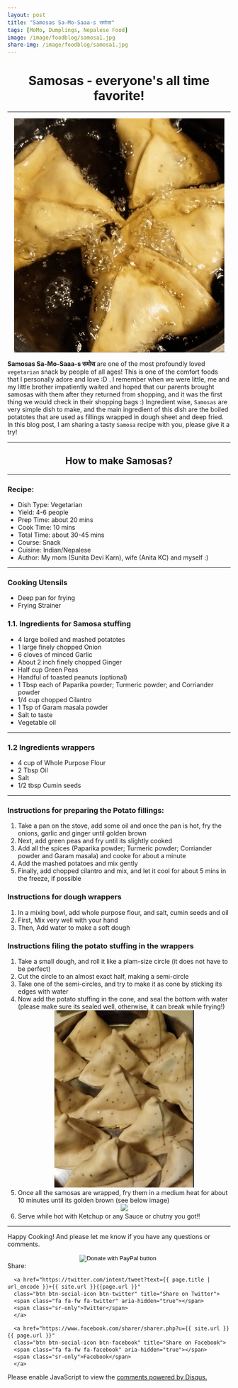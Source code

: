 ```yaml
---
layout: post
title: "Samosas Sa-Mo-Saaa-s समोसा"
tags: [MoMo, Dumplings, Nepalese Food]
image: /image/foodblog/samosa1.jpg
share-img: /image/foodblog/samosa1.jpg
---
```


<center><h1> Samosas - everyone's all time favorite! </h1> </center>
<hr>
<center> <img src="/image/foodblog/samosa3.gif"></center>

__Samosas Sa-Mo-Saaa-s समोस__ are one of the most profoundly loved `vegetarian` snack by people of all ages! This is one of the comfort foods that I personally adore and love :D . I remember when we were little, me and my little brother impatiently waited and hoped that our parents brought samosas with them after they returned from shopping, and it was the first thing we would check in their shopping bags :) Ingredient wise, `Samosas` are very simple dish to make, and the main ingredient of this dish are the boiled potatotes that are used as fillings wrapped in dough sheet and deep fried. In this blog post, I am sharing a tasty `Samosa` recipe with you, please give it a try!
<hr>


<center><h2> How to make Samosas?</h2></center>
<hr>

<h3> Recipe: </h3>

<ul>
  <li> Dish Type: Vegetarian </li>
  <li> Yield: 4-6 people </li>
  <li> Prep Time: about 20 mins </li>
  <li> Cook Time: 10 mins </li>
  <li> Total Time:  about 30-45 mins </li>
  <li> Course:  Snack </li>
  <li> Cuisine: Indian/Nepalese  </li>
  <li> Author: My mom (Sunita Devi Karn), wife (Anita KC) and myself :) </li>
</ul>
<hr>

<h3> Cooking Utensils </h3>
<ul>
    <li> Deep pan for frying </li>
    <li> Frying Strainer </li>
</ul>
    
<h3> 1.1. Ingredients for Samosa stuffing</h3>

<ul>
    <li> 4 large boiled and mashed potatotes </li>
    <li> 1 large finely chopped Onion </li>
    <li> 6 cloves of minced Garlic</li>
    <li> About 2 inch finely chopped Ginger </li>
    <li> Half cup Green Peas</li>
    <li> Handful of toasted peanuts (optional)</li>
    <li> 1 Tbsp each of Paparika powder; Turmeric powder; and Corriander powder </li>
    <li> 1/4 cup chopped Cilantro </li>
    <li> 1 Tsp of Garam masala powder </li>
    <li> Salt to taste </li>
    <li> Vegetable oil </li>
</ul>

<hr>

<h3> 1.2 Ingredients wrappers </h3>

<ul>
    <li> 4 cup of Whole Purpose Flour </li>
    <li> 2 Tbsp Oil</li>
    <li> Salt</li>
    <li> 1/2 tbsp Cumin seeds </li>

</ul>

<hr>

<h3> Instructions for preparing the Potato fillings:</h3>

<ol>
  <li> Take a pan on the stove, add some oil and once the pan is hot, fry the onions, garlic and ginger until golden brown</li>
  <li> Next, add green peas and fry until its slightly cooked </li>
  <li> Add all the spices (Paparika powder; Turmeric powder; Corriander powder and Garam masala) and cooke for about a minute </li>
  <li> Add the mashed potatoes and mix gently </li>
  <li> Finally, add chopped cilantro and mix, and let it cool for about 5 mins in the freeze, if possible </li>
</ol>

<h3> Instructions for dough wrappers</h3>
  <ol>
    <li> In a mixing bowl, add whole purpose flour, and salt, cumin seeds and oil </li>
    <li> First, Mix very well with your hand </li>
    <li> Then, Add water to make a soft dough </li>
  </ol>
  
<h3> Instructions filing the potato stuffing in the wrappers</h3>
  <ol>
    <li> Take a small dough, and roll it like a plam-size circle (it does not have to be perfect)</li>
    <li> Cut the circle to an almost exact half, making a semi-circle </li>
    <li> Take one of the semi-circles, and try to make it as cone by sticking its edges with water </li>
    <li> Now add the potato stuffing in the cone, and seal the bottom with water (please make sure its sealed well, otherwise, it can         break while frying!) </li>
    <center><img src="/image/foodblog/samosa2.JPG" width="auto" height="400" ></center>
    <li> Once all the samosas are wrapped, fry them in a medium heat for about 10 minutes until its golden brown (see below image) </li>
    <center><img src="/image/foodblog/samosa4.jpg" width="auto" height="200"></center>
    <li> Serve while hot with Ketchup or any Sauce or chutny you got!!  </li>
  </ol>
<hr>

<p> Happy Cooking! And please let me know if you have any questions or comments.</p>

<center>
<form action="https://www.paypal.com/cgi-bin/webscr" method="post" target="_top">
<input type="hidden" name="cmd" value="_donations" />
<input type="hidden" name="business" value="8ZF7YRTZ42EKU" />
<input type="hidden" name="item_name" value="To support the education for all." />
<input type="hidden" name="currency_code" value="USD" />
<input type="image" src="https://www.paypalobjects.com/en_US/i/btn/btn_donateCC_LG.gif" border="0" name="submit" title="PayPal - The safer, easier way to pay online!" alt="Donate with PayPal button" />
<img alt="" border="0" src="https://www.paypal.com/en_US/i/scr/pixel.gif" width="1" height="1" />
</form>
</center>

<!--- Sharing ----------------------------------->
<section id = "social-share-section">
  <span class="sr-only">Share: </span>

  
<!--- Share on Twitter -->
      <a href="https://twitter.com/intent/tweet?text={{ page.title | url_encode }}+{{ site.url }}{{page.url }}"
      class="btn btn-social-icon btn-twitter" title="Share on Twitter">
      <span class="fa fa-fw fa-twitter" aria-hidden="true"></span>
      <span class="sr-only">Twitter</span>
      </a>

<!--- Share on Facebook -->
      <a href="https://www.facebook.com/sharer/sharer.php?u={{ site.url }}{{ page.url }}"
      class="btn btn-social-icon btn-facebook" title="Share on Facebook">
      <span class="fa fa-fw fa-facebook" aria-hidden="true"></span>
      <span class="sr-only">Facebook</span>
      </a>
</section>

  
<div class="disqus-comments">
          
<div class="comments">
    <div id="disqus_thread"></div>
    <script type="text/javascript">
        var disqus_shortname = 'avikarn';
            var url_parts = window.location.href.split("?");
            url_parts = url_parts[0].split("#");
            disqus_url = url_parts[0];
            disqus_url = disqus_url.replace(/(\/)*$/, "/");
            disqus_url = disqus_url.replace(/https:\/\//, "http:\/\/");
            if (disqus_url.substr(-9) == "projects/") {
                disqus_url = disqus_url.substr(0, disqus_url.length - 1);
            }

        (function() {
            var dsq = document.createElement('script'); dsq.type = 'text/javascript'; dsq.async = true;
            dsq.src = '//' + disqus_shortname + '.disqus.com/embed.js';
            (document.getElementsByTagName('head')[0] || document.getElementsByTagName('body')[0]).appendChild(dsq);
        })();
  </script>
    <noscript>Please enable JavaScript to view the <a href="https://disqus.com/?ref_noscript">comments powered by Disqus.</a></noscript>
  </div>
</div>

<p><script type="text/javascript" src="//ra.revolvermaps.com/0/0/6.js?i=0rn8vq73z9x&amp;m=7&amp;c=ff0000&amp;cr1=ffffff&amp;f=arial&amp;l=1" async="async"></script></p>


<!-- Global site tag (gtag.js) - Google Analytics -->
<script async src="https://www.googletagmanager.com/gtag/js?id=UA-123359651-1"></script>
<script>
  window.dataLayer = window.dataLayer || [];
  function gtag(){dataLayer.push(arguments);}
  gtag('js', new Date());
  gtag('config', 'UA-123359651-1');
</script>

<script async src="//pagead2.googlesyndication.com/pagead/js/adsbygoogle.js"></script>
<script>
  (adsbygoogle = window.adsbygoogle || []).push({
    google_ad_client: "ca-pub-5126027065024936",
    enable_page_level_ads: true
  });
</script>
